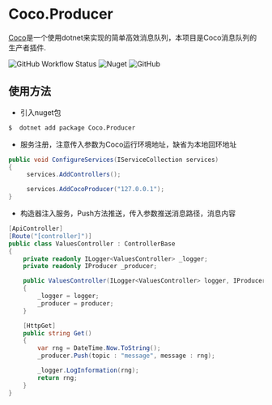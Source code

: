 # Coco.Producer

[Coco](https://github.com/sbchong/Coco)是一个使用dotnet来实现的简单高效消息队列，本项目是Coco消息队列的生产者插件.

![GitHub Workflow Status](https://img.shields.io/github/workflow/status/sbchong/Coco.Producer/Coco.Producer)
![Nuget](https://img.shields.io/nuget/dt/Coco.Producer)
![GitHub](https://img.shields.io/github/license/sbchong/Coco.Producer)

## 使用方法

+ 引入nuget包

```bash
$  dotnet add package Coco.Producer
```

+ 服务注册，注意传入参数为Coco运行环境地址，缺省为本地回环地址

```C#
public void ConfigureServices(IServiceCollection services)
{
     services.AddControllers();

     services.AddCocoProducer("127.0.0.1"); 
}
```

+ 构造器注入服务，Push方法推送，传入参数推送消息路径，消息内容

```C#
[ApiController]
[Route("[controller]")]
public class ValuesController : ControllerBase
{
    private readonly ILogger<ValuesController> _logger;
    private readonly IProducer _producer;

    public ValuesController(ILogger<ValuesController> logger, IProducer producer)
    {
        _logger = logger;
        _producer = producer;
    }

    [HttpGet]
    public string Get()
    {
        var rng = DateTime.Now.ToString();
        _producer.Push(topic : "message", message : rng);

        _logger.LogInformation(rng);
        return rng;
    }
}
```
